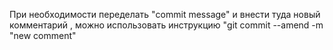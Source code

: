 При необходимости переделать "commit message" и внести туда новый комментарий , можно использовать инструкцию "git commit --amend -m "new comment"